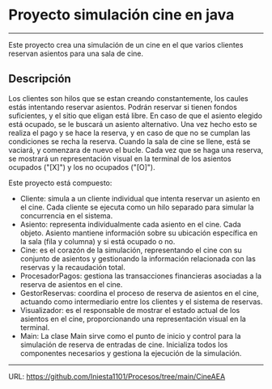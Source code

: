 # Proyecto simulación cine en java
---
Este proyecto crea una simulación de un cine en el que varios clientes reservan asientos para una sala de cine.

## Descripción
Los clientes son hilos que se estan creando constantemente, los caules estás intentando reservar asientos. Podrán reservar si tienen fondos suficientes, y el sitio que eligan está libre. En caso de que el asiento elegido está ocupado, se le buscará un asiento alternativo. Una vez hecho esto se realiza el pago y se hace la reserva, y en caso de que no se cumplan las condiciones se recha la reserva.
Cuando la sala de cine se llene, está se vaciará, y comenzara de nuevo el bucle.
Cada vez que se haga una reserva, se mostrará un representación visual en la terminal de los asientos ocupados ("[X]") y los no ocupados ("[O]").

Este proyecto está compuesto:

- Cliente: simula a un cliente individual que intenta reservar un asiento en el cine. Cada cliente se ejecuta como un hilo separado para simular la concurrencia en el sistema.
- Asiento: representa individualmente cada asiento en el cine. Cada objeto. Asiento mantiene información sobre su ubicación específica en la sala (fila y columna) y si está ocupado o no.
- Cine: es el corazón de la simulación, representando el cine con su conjunto de asientos y gestionando la información relacionada con las reservas y la recaudación total.
- ProcesadorPagos: gestiona las transacciones financieras asociadas a la reserva de asientos en el cine.
- GestorReservas: coordina el proceso de reserva de asientos en el cine, actuando como intermediario entre los clientes y el sistema de reservas.
- Visualizador: es el responsable de mostrar el estado actual de los asientos en el cine, proporcionando una representación visual en la terminal.
- Main: La clase Main sirve como el punto de inicio y control para la simulación de reserva de entradas de cine. Inicializa todos los componentes necesarios y gestiona la ejecución de la simulación.

---
URL: https://github.com/Iniesta1101/Procesos/tree/main/CineAEA
